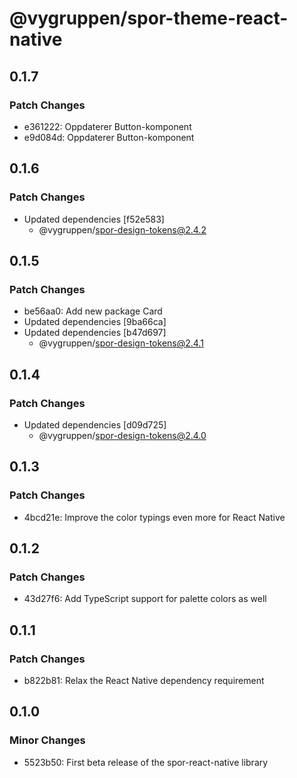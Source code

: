# @vygruppen/spor-theme-react-native

## 0.1.7

### Patch Changes

- e361222: Oppdaterer Button-komponent
- e9d084d: Oppdaterer Button-komponent

## 0.1.6

### Patch Changes

- Updated dependencies [f52e583]
  - @vygruppen/spor-design-tokens@2.4.2

## 0.1.5

### Patch Changes

- be56aa0: Add new package Card
- Updated dependencies [9ba66ca]
- Updated dependencies [b47d697]
  - @vygruppen/spor-design-tokens@2.4.1

## 0.1.4

### Patch Changes

- Updated dependencies [d09d725]
  - @vygruppen/spor-design-tokens@2.4.0

## 0.1.3

### Patch Changes

- 4bcd21e: Improve the color typings even more for React Native

## 0.1.2

### Patch Changes

- 43d27f6: Add TypeScript support for palette colors as well

## 0.1.1

### Patch Changes

- b822b81: Relax the React Native dependency requirement

## 0.1.0

### Minor Changes

- 5523b50: First beta release of the spor-react-native library
